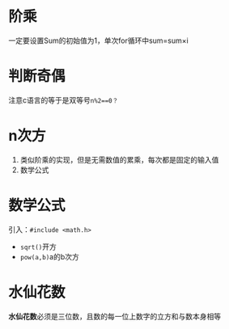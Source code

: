# 阶乘

一定要设置Sum的初始值为1，单次for循环中sum=sum×i

# 判断奇偶

注意c语言的等于是双等号`n%2==0？`

# n次方

1. 类似阶乘的实现，但是无需数值的累乘，每次都是固定的输入值
2. 数学公式

# 数学公式

引入：`#include <math.h>`

* `sqrt()`开方
* `pow(a,b)`a的b次方

# 水仙花数

**水仙花数**必须是三位数，且数的每一位上数字的立方和与数本身相等